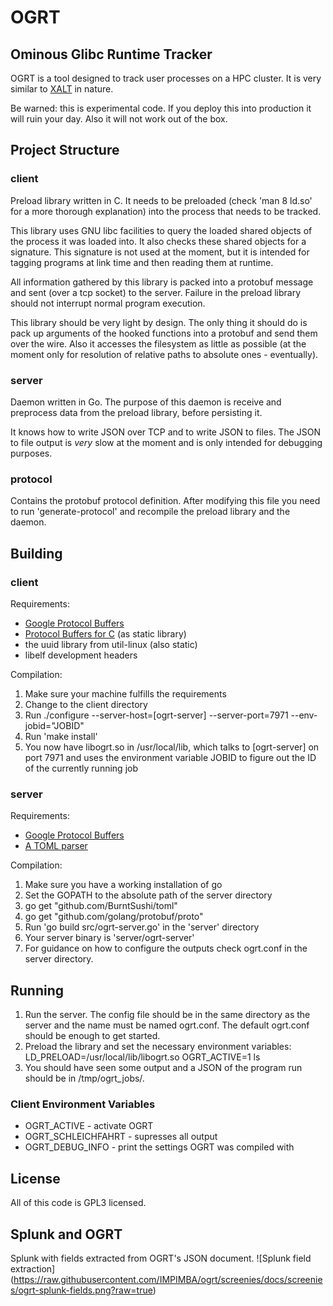 # OGRT

## Ominous Glibc Runtime Tracker

OGRT is a tool designed to track user processes on a HPC cluster.
It is very similar to [XALT](https://github.com/Fahey-McLay/xalt) in nature.

Be warned: this is experimental code. If you deploy this into production
it will ruin your day. Also it will not work out of the box.

## Project Structure

### client

Preload library written in C. It needs to be preloaded (check 'man 8 ld.so'
for a more thorough explanation) into the process that needs to
be tracked.

This library uses GNU libc facilities to query the loaded shared objects
of the process it was loaded into. It also checks these shared objects
for a signature. This signature is not used at the moment, but it is
intended for tagging programs at link time and then reading them at
runtime.

All information gathered by this library is packed into a protobuf message
and sent (over a tcp socket) to the server. Failure in the preload library
should not interrupt normal program execution.

This library should be very light by design. The only thing it should do
is pack up arguments of the hooked functions into a protobuf and send
them over the wire. Also it accesses the filesystem as little as
possible (at the moment only for resolution of relative paths to
absolute ones - eventually).

### server

Daemon written in Go. The purpose of this daemon is receive and
preprocess data from the preload library, before persisting it.

It knows how to write JSON over TCP and to write JSON to files.
The JSON to file output is _very_ slow at the moment and is only
intended for debugging purposes.

### protocol

Contains the protobuf protocol definition. After modifying this file you
need to run 'generate-protocol' and recompile the preload library and
the daemon.

## Building

### client

Requirements:

* [Google Protocol Buffers](https://github.com/google/protobuf)
* [Protocol Buffers for C](https://github.com/protobuf-c/protobuf-c) (as static library)
* the uuid library from util-linux (also static)
* libelf development headers

Compilation:

1. Make sure your machine fulfills the requirements
2. Change to the client directory
2. Run ./configure --server-host=[ogrt-server] --server-port=7971
   --env-jobid="JOBID"
3. Run 'make install'
4. You now have libogrt.so in /usr/local/lib, which talks to
   [ogrt-server] on port 7971 and uses the environment variable JOBID to
   figure out the ID of the currently running job

### server

Requirements:

* [Google Protocol Buffers](https://github.com/google/protobuf)
* [A TOML parser](https://github.com/BurntSushi/toml)

Compilation:

1. Make sure you have a working installation of go
2. Set the GOPATH to the absolute path of the server directory
2. go get "github.com/BurntSushi/toml"
3. go get "github.com/golang/protobuf/proto"
4. Run 'go build src/ogrt-server.go' in the 'server' directory
5. Your server binary is 'server/ogrt-server'
6. For guidance on how to configure the outputs check ogrt.conf in the
   server directory.

## Running

1. Run the server. The config file should be in the same directory as
   the server and the name must be named ogrt.conf. The default ogrt.conf 
   should be enough to get started.
2. Preload the library and set the necessary environment variables:
   LD_PRELOAD=/usr/local/lib/libogrt.so OGRT_ACTIVE=1 ls
3. You should have seen some output and a JSON of the program run
    should be in /tmp/ogrt_jobs/.

### Client Environment Variables

- OGRT_ACTIVE - activate OGRT
- OGRT_SCHLEICHFAHRT - supresses all output
- OGRT_DEBUG_INFO - print the settings OGRT was compiled with


## License

All of this code is GPL3 licensed.

## Splunk and OGRT
Splunk with fields extracted from OGRT's JSON document. 
![Splunk field extraction] (https://raw.githubusercontent.com/IMPIMBA/ogrt/screenies/docs/screenies/ogrt-splunk-fields.png?raw=true)
